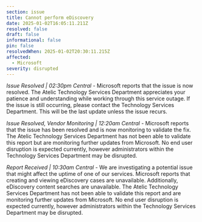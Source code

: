 ```yaml
---
section: issue
title: Cannot perform eDiscovery
date: 2025-01-02T16:05:11.211Z
resolved: false
draft: false
informational: false
pin: false
resolvedWhen: 2025-01-02T20:30:11.215Z
affected:
  - Microsoft
severity: disrupted
---
```

*Issue Resolved | 02:30pm Central* - Microsoft reports that the issue is now resolved. The Atelic Technology Services Department appreciates your patience and understanding while working through this service outage. If the issue is still occurring, please contact the Technology Services Department. This will be the last update unless the issue recurs.

*Issue Resolved, Vendor Monitoring | 12:20am Central* - Microsoft reports that the issue has been resolved and is now monitoring to validate the fix. The Atelic Technology Services Department has not been able to validate this report but are monitoring further updates from Microsoft. No end user disruption is expected currently, however administrators within the Technology Services Department may be disrupted.

*Report Received | 10:30am Central* - We are investigating a potential issue that might affect the uptime of one of our services. Microsoft reports that creating and viewing eDiscovery cases are unavailable. Additionally, eDiscovery content searches are unavailable. The Atelic Technology Services Department has not been able to validate this report and are monitoring further updates from Microsoft. No end user disruption is expected currently, however administrators within the Technology Services Department may be disrupted.